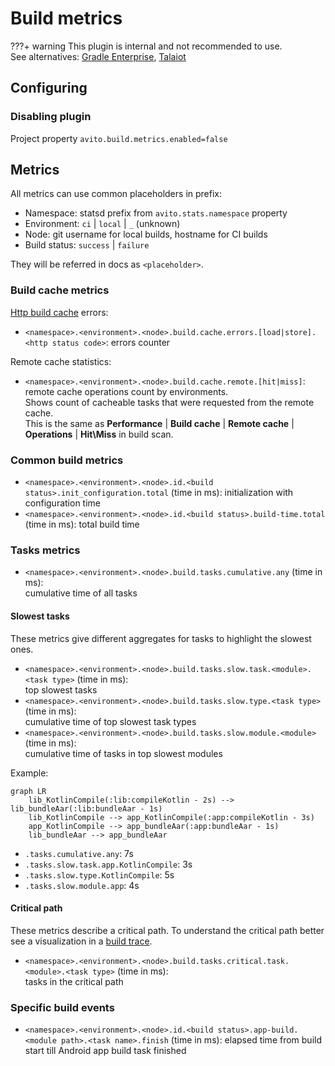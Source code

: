 # Build metrics

???+ warning
    This plugin is internal and not recommended to use.  
    See alternatives: 
    [Gradle Enterprise](https://gradle.com/gradle-enterprise-solution-overview/), 
    [Talaiot](https://github.com/cdsap/Talaiot)

## Configuring

### Disabling plugin

Project property `avito.build.metrics.enabled=false`

## Metrics

All metrics can use common placeholders in prefix:

- Namespace: statsd prefix from `avito.stats.namespace` property
- Environment: `ci` | `local` | `_` (unknown)
- Node: git username for local builds, hostname for CI builds
- Build status: `success` | `failure`

They will be referred in docs as `<placeholder>`.

### Build cache metrics

[Http build cache](https://docs.gradle.org/current/userguide/build_cache.html#sec:build_cache_configure_remote) errors:

- `<namespace>.<environment>.<node>.build.cache.errors.[load|store].<http status code>`: errors counter
  
Remote cache statistics:

- `<namespace>.<environment>.<node>.build.cache.remote.[hit|miss]`: remote cache operations count by environments.  
Shows count of cacheable tasks that were requested from the remote cache.  
This is the same as **Performance** | **Build cache** | **Remote cache** | **Operations** | **Hit\Miss** in build scan.

### Common build metrics

- `<namespace>.<environment>.<node>.id.<build status>.init_configuration.total` (time in ms): initialization with configuration time
- `<namespace>.<environment>.<node>.id.<build status>.build-time.total` (time in ms): total build time

### Tasks metrics

- `<namespace>.<environment>.<node>.build.tasks.cumulative.any` (time in ms):  
  cumulative time of all tasks
  
#### Slowest tasks

These metrics give different aggregates for tasks to highlight the slowest ones.

- `<namespace>.<environment>.<node>.build.tasks.slow.task.<module>.<task type>` (time in ms):  
  top slowest tasks
- `<namespace>.<environment>.<node>.build.tasks.slow.type.<task type>` (time in ms):  
  cumulative time of top slowest task types
- `<namespace>.<environment>.<node>.build.tasks.slow.module.<module>` (time in ms):  
  cumulative time of tasks in top slowest modules

Example:

```mermaid
graph LR
    lib_KotlinCompile(:lib:compileKotlin - 2s) --> lib_bundleAar(:lib:bundleAar - 1s)
    lib_KotlinCompile --> app_KotlinCompile(:app:compileKotlin - 3s)
    app_KotlinCompile --> app_bundleAar(:app:bundleAar - 1s)
    lib_bundleAar --> app_bundleAar
```

- `.tasks.cumulative.any`: 7s
- `.tasks.slow.task.app.KotlinCompile`: 3s
- `.tasks.slow.type.KotlinCompile`: 5s
- `.tasks.slow.module.app`: 4s

#### Critical path

These metrics describe a critical path.
To understand the critical path better see a visualization in a [build trace](../BuildTrace.md#critical-path).

- `<namespace>.<environment>.<node>.build.tasks.critical.task.<module>.<task type>` (time in ms):  
  tasks in the critical path

### Specific build events

- `<namespace>.<environment>.<node>.id.<build status>.app-build.<module path>.<task name>.finish` (time in ms): 
  elapsed time from build start till Android app build task finished
